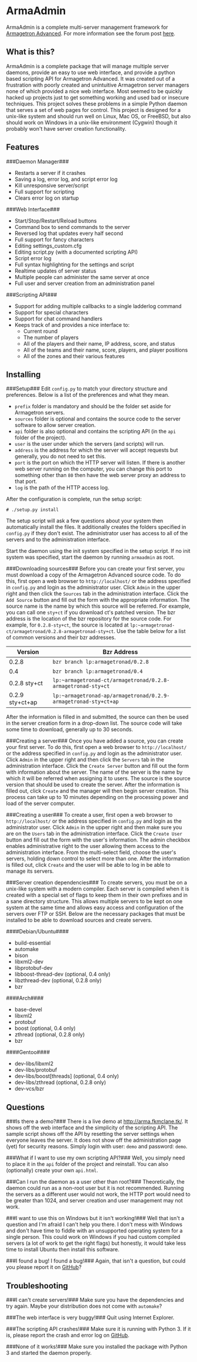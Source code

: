 ArmaAdmin
=========
ArmaAdmin is a complete multi-server management framework for [Armagetron Advanced](http://armagetronad.org).  For more information see the forum post [here](http://forums3.armagetronad.net/viewtopic.php?f=2&t=23250).

What is this?
-------------
ArmaAdmin is a complete package that will manage multiple server daemons, provide an easy to use web interface, and provide a python based scripting API for Armagetron Advanced.  It was created out of a frustration with poorly created and unintuitive Armagetron server managers none of which provided a nice web interface.  Most seemed to be quickly hacked up projects just to get something working and used bad or insecure techniques.  This project solves these problems in a simple Python daemon that serves a set of web pages for control.  This project is designed for a unix-like system and should run well on Linux, Mac OS, or FreeBSD, but also should work on Windows in a unix-like environment (Cygwin) though it probably won't have server creation functionality.

Features
--------
###Daemon Manager###
- Restarts a server if it crashes
- Saving a log, error log, and script error log
- Kill unresponsive server/script
- Full support for scripting
- Clears error log on startup

###Web Interface###
- Start/Stop/Restart/Reload buttons
- Command box to send commands to the server
- Reversed log that updates every half second
- Full support for fancy characters
- Editing settings\_custom.cfg
- Editing script.py (with a documented scripting API)
- Script error log
- Full syntax highlighting for the settings and script
- Realtime updates of server status
- Multiple people can administer the same server at once
- Full user and server creation from an administration panel

###Scripting API###
- Support for adding multiple callbacks to a single ladderlog command
- Support for special characters
- Support for chat command handlers
- Keeps track of and provides a nice interface to:
	- Current round
	- The number of players
	- All of the players and their name, IP address, score, and status
	- All of the teams and their name, score, players, and player positions
	- All of the zones and their various features

Installing
----------
###Setup###
Edit `config.py` to match your directory structure and preferences.  Below is a list of the preferences and what they mean.
- `prefix` folder is mandatory and should be the folder set aside for Armagetron servers.
- `sources` folder is optional and contains the source code to the server software to allow server creation.
- `api` folder is also optional and contains the scripting API (in the `api` folder of the project).
- `user` is the user under which the servers (and scripts) will run.
- `address` is the address for which the server will accept requests but generally, you do not need to set this.
- `port` is the port on which the HTTP server will listen.  If there is another web server running on the computer, you can change this port to something other than `80` then have the web server proxy an address to that port.
- `log` is the path of the HTTP access log.

After the configuration is complete, run the setup script:
```
# ./setup.py install
```
The setup script will ask a few questions about your system then automatically install the files.  It additionally creates the folders specified in `config.py` if they don't exist.  The administrator user has access to all of the servers and to the administration interface.

Start the daemon using the init system specified in the setup script.  If no init system was specified, start the daemon by running `armaadmin` as root.

###Downloading sources###
Before you can create your first server, you must download a copy of the Armagetron Advanced source code.  To do this, first open a web browser to `http://localhost/` or the address specified in `config.py` and login as the administrator user.  Click `Admin` in the upper right and then click the `Sources` tab in the administration interface.  Click the `Add Source` button and fill out the form with the appropriate information.  The source name is the name by which this source will be referred.  For example, you can call one `sty+ct` if you download ct's patched version.  The bzr address is the location of the bzr repository for the source code.  For example, for `0.2.8-sty+ct`, the source is located at `lp:~armagetronad-ct/armagetronad/0.2.8-armagetronad-sty+ct`.  Use the table below for a list of common versions and their bzr addresses.

| Version         | Bzr Address                                                     |
| --------------- | --------------------------------------------------------------- |
| 0.2.8           | `bzr branch lp:armagetronad/0.2.8`                              |
| 0.4             | `bzr branch lp:armagetronad/0.4`                                |
| 0.2.8 sty+ct    | `lp:~armagetronad-ct/armagetronad/0.2.8-armagetronad-sty+ct`    |
| 0.2.9 sty+ct+ap | `lp:~armagetronad-ap/armagetronad/0.2.9-armagetronad-sty+ct+ap` |

After the information is filled in and submitted, the source can then be used in the server creation form in a drop-down list.  The source code will take some time to download, generally up to 30 seconds.

###Creating a server###
Once you have added a source, you can create your first server.  To do this, first open a web browser to `http://localhost/` or the address specified in `config.py` and login as the administrator user.  Click `Admin` in the upper right and then click the `Servers` tab in the administration interface.  Click the `Create Server` button and fill out the form with information about the server.  The name of the server is the name by which it will be referred when assigning it to users.  The source is the source version that should be used to create the server.  After the information is filled out, click `Create` and the manager will then begin server creation.  This process can take up to 10 minutes depending on the processing power and load of the server computer.

###Creating a user###
To create a user, first open a web browser to `http://localhost/` or the address specified in `config.py` and login as the administrator user.  Click `Admin` in the upper right and then make sure you are on the `Users` tab in the administration interface.  Click the `Create User` button and fill out the form with the user's information.  The admin checkbox enables administrative right to the user allowing them access to the administration interface.  From the multi-select field, choose the user's servers, holding down control to select more than one.  After the information is filled out, click `Create` and the user will be able to log in be able to manage its servers.

###Server creation dependencies###
To create servers, you must be on a unix-like system with a modern compiler.  Each server is compiled when it is created with a special set of flags to keep them in their own prefixes and in a sane directory structure.  This allows multiple servers to be kept on one system at the same time and allows easy access and configuration of the servers over FTP or SSH.  Below are the necessary packages that must be installed to be able to download sources and create servers.

####Debian/Ubuntu####
- build-essential
- automake
- bison
- libxml2-dev
- libprotobuf-dev
- libboost-thread-dev (optional, 0.4 only)
- libzthread-dev (optional, 0.2.8 only)
- bzr

####Arch####
- base-devel
- libxml2
- protobuf
- boost (optional, 0.4 only)
- zthread (optional, 0.2.8 only)
- bzr

####Gentoo####
- dev-libs/libxml2
- dev-libs/protobuf
- dev-libs/boost\[threads\] (optional, 0.4 only)
- dev-libs/zthread (optional, 0.2.8 only)
- dev-vcs/bzr

Questions
---------
###Is there a demo?###
There is a live demo at http://arma.fkmclane.tk/.  It shows off the web interface and the simplicity of the scripting API.  The sample script shows off the API by resetting the server settings when everyone leaves the server.  It does not show off the administration page (yet) for security reasons.  Simply login with user: `demo` and password: `demo`.

###What if I want to use my own scripting API?###
Well, you simply need to place it in the `api` folder of the project and reinstall.  You can also (optionally) create your own `api.html`.

###Can I run the daemon as a user other than root?###
Theoretically, the daemon could run as a non-root user but it is not recommended. Running the servers as a different user would not work, the HTTP port would need to be greater than 1024, and server creation and user management may not work.

###I want to use this on Windows but it isn't working!###
Well that isn't a question and I'm afraid I can't help you there.  I don't mess with Windows and don't have time to fiddle with an unsupported operating system for a single person.  This could work on Windows if you had custom compiled servers (a lot of work to get the right flags) but honestly, it would take less time to install Ubuntu then install this software.

###I found a bug! I found a bug!###
Again, that isn't a question, but could you please report it on [GitHub](https://github.com/fkmclane/ArmaAdmin/issues)?

Troubleshooting
---------------
###I can't create servers!###
Make sure you have the dependencies and try again.  Maybe your distribution does not come with `automake`?

###The web interface is very buggy!###
Quit using Internet Explorer.

###The scripting API crashes!###
Make sure it is running with Python 3.  If it is, please report the crash and error log on [GitHub](https://github.com/fkmclane/ArmaAdmin/issues).

###None of it works!###
Make sure you installed the package with Python 3 and started the daemon properly.
